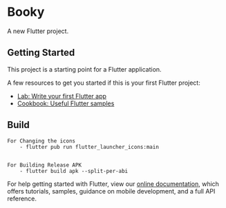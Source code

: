 # Booky

A new Flutter project.

## Getting Started

This project is a starting point for a Flutter application.

A few resources to get you started if this is your first Flutter project:

- [Lab: Write your first Flutter app](https://flutter.dev/docs/get-started/codelab)
- [Cookbook: Useful Flutter samples](https://flutter.dev/docs/cookbook)

## Build

```
For Changing the icons
	- flutter pub run flutter_launcher_icons:main


For Building Release APK
	- flutter build apk --split-per-abi
```

For help getting started with Flutter, view our
[online documentation](https://flutter.dev/docs), which offers tutorials,
samples, guidance on mobile development, and a full API reference.
